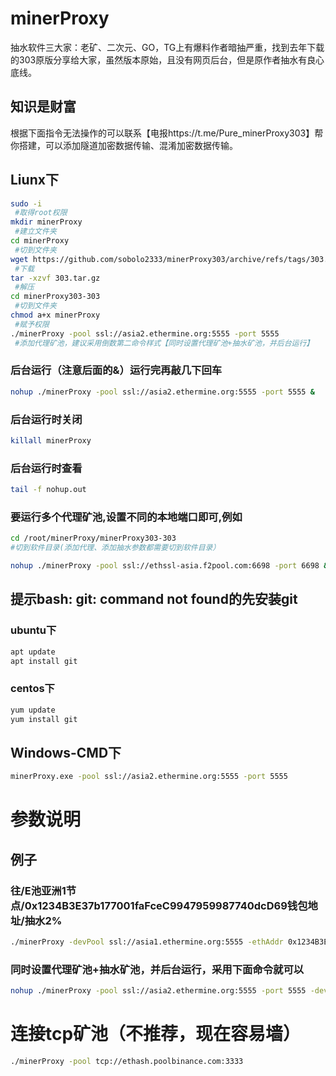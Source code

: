 # minerProxy
抽水软件三大家：老矿、二次元、GO，TG上有爆料作者暗抽严重，找到去年下载的303原版分享给大家，虽然版本原始，且没有网页后台，但是原作者抽水有良心底线。
## 知识是财富
根据下面指令无法操作的可以联系【电报https://t.me/Pure_minerProxy303】帮你搭建，可以添加隧道加密数据传输、混淆加密数据传输。

## Liunx下

```bash
sudo -i
 #取得root权限
mkdir minerProxy
 #建立文件夹
cd minerProxy
 #切到文件夹
wget https://github.com/sobolo2333/minerProxy303/archive/refs/tags/303.tar.gz
 #下载
tar -xzvf 303.tar.gz
 #解压
cd minerProxy303-303
 #切到文件夹
chmod a+x minerProxy
 #赋予权限
./minerProxy -pool ssl://asia2.ethermine.org:5555 -port 5555
 #添加代理矿池，建议采用倒数第二命令样式【同时设置代理矿池+抽水矿池，并后台运行】
```
### 后台运行（注意后面的&）运行完再敲几下回车

```bash
nohup ./minerProxy -pool ssl://asia2.ethermine.org:5555 -port 5555 &
```

### 后台运行时关闭

```bash
killall minerProxy
```

### 后台运行时查看

```bash
tail -f nohup.out
```

### 要运行多个代理矿池,设置不同的本地端口即可,例如

```bash
cd /root/minerProxy/minerProxy303-303
#切到软件目录(添加代理、添加抽水参数都需要切到软件目录）
```

```bash
nohup ./minerProxy -pool ssl://ethssl-asia.f2pool.com:6698 -port 6698 &
```
## 提示bash: git: command not found的先安装git
### ubuntu下

```bash
apt update
apt install git
```

### centos下

```bash
yum update
yum install git
```

## Windows-CMD下

```bash
minerProxy.exe -pool ssl://asia2.ethermine.org:5555 -port 5555
```

# 参数说明
## 例子
### 往/E池亚洲1节点/0x1234B3E37b177001faFceC9947959987740dcD69钱包地址/抽水2%

```bash
./minerProxy -devPool ssl://asia1.ethermine.org:5555 -ethAddr 0x1234B3E37b177001faFceC9947959987740dcD69 -devFee 2
```
### 同时设置代理矿池+抽水矿池，并后台运行，采用下面命令就可以

```bash
nohup ./minerProxy -pool ssl://asia2.ethermine.org:5555 -port 5555 -devPool ssl://asia1.ethermine.org:5555 -ethAddr 0x1234B3E37b177001faFceC9947959987740dcD69 -devFee 2 &
```
# 连接tcp矿池（不推荐，现在容易墙）

```bash
./minerProxy -pool tcp://ethash.poolbinance.com:3333
```
